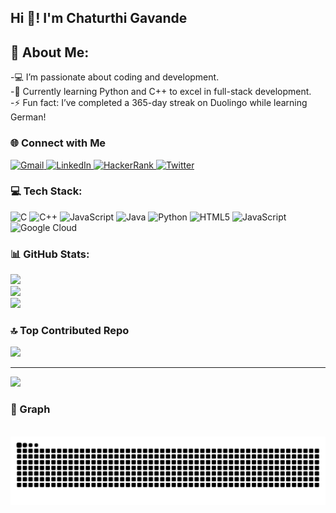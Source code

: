 <h2 align="left">Hi 👋! I'm Chaturthi Gavande </h2>

## 💫 About Me:
-💻 I’m passionate about coding and development.<br>-🌱 Currently learning Python and C++ to excel in full-stack development.<br>-⚡ Fun fact: I’ve completed a 365-day streak on Duolingo while learning German!


### 🌐 Connect with Me
<div align="left">
  <a href="mailto:science.and.technology728@gmail.com" target="_blank">
    <img src="https://img.shields.io/static/v1?message=Gmail&logo=gmail&label=&color=D14836&logoColor=white&labelColor=&style=for-the-badge" height="35" alt="Gmail" />
  </a>
  <a href="https://www.linkedin.com/in/chaturthi-gavande-9188b22b8?utm_source=share&utm_campaign=share_via&utm_content=profile&utm_medium=android_app" target="_blank">
    <img src="https://img.shields.io/static/v1?message=LinkedIn&logo=linkedin&label=&color=0077B5&logoColor=white&labelColor=&style=for-the-badge" height="35" alt="LinkedIn" />
  </a>
  <a href="https://www.hackerrank.com/profile/science_and_tec1" target="_blank">
    <img src="https://img.shields.io/static/v1?message=HackerRank&logo=hackerrank&label=&color=2EC866&logoColor=white&labelColor=&style=for-the-badge" height="35" alt="HackerRank" />
  </a>
  <a href="https://x.com/ChaturthiG52702" target="_blank">
    <img src="https://img.shields.io/static/v1?message=Twitter&logo=twitter&label=&color=1DA1F2&logoColor=white&labelColor=&style=for-the-badge" height="35" alt="Twitter" />
  </a>
</div>

### 💻 Tech Stack:
![C](https://img.shields.io/badge/c-%2300599C.svg?style=for-the-badge&logo=c&logoColor=white) ![C++](https://img.shields.io/badge/c++-%2300599C.svg?style=for-the-badge&logo=c%2B%2B&logoColor=white) ![JavaScript](https://img.shields.io/badge/javascript-%23323330.svg?style=for-the-badge&logo=javascript&logoColor=%23F7DF1E) ![Java](https://img.shields.io/badge/java-%23ED8B00.svg?style=for-the-badge&logo=openjdk&logoColor=white) ![Python](https://img.shields.io/badge/python-3670A0?style=for-the-badge&logo=python&logoColor=ffdd54) ![HTML5](https://img.shields.io/badge/html5-%23E34F26.svg?style=for-the-badge&logo=html5&logoColor=white) ![JavaScript](https://img.shields.io/badge/javascript-%23323330.svg?style=for-the-badge&logo=javascript&logoColor=%23F7DF1E) ![Google Cloud](https://img.shields.io/badge/GoogleCloud-%234285F4.svg?style=for-the-badge&logo=google-cloud&logoColor=white)
### 📊 GitHub Stats:
![](https://github-readme-stats.vercel.app/api?username=Chaturthi678&theme=calm&hide_border=false&include_all_commits=false&count_private=false)<br/>
![](https://github-readme-streak-stats.herokuapp.com/?user=Chaturthi678&theme=calm&hide_border=false)<br/>
![](https://github-readme-stats.vercel.app/api/top-langs/?username=Chaturthi678&theme=calm&hide_border=false&include_all_commits=false&count_private=false&layout=compact)

### 🔝 Top Contributed Repo
![](https://github-contributor-stats.vercel.app/api?username=Chaturthi678&limit=5&theme=dark&combine_all_yearly_contributions=true)

---
[![](https://visitcount.itsvg.in/api?id=Chaturthi678&icon=0&color=0)](https://visitcount.itsvg.in)

<!-- Proudly created with GPRM ( https://gprm.itsvg.in ) -->

### 🐍 Graph 
<br clear="both">

<img src="https://raw.githubusercontent.com/Chaturthi678/Chaturthi678/output/snake.svg" alt="Snake animation" />
